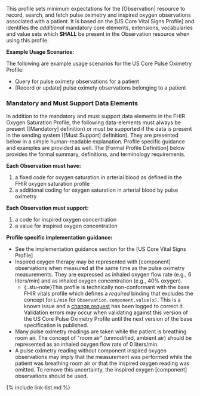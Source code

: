 
This profile sets minimum expectations for the [Observation] resource to record, search, and fetch pulse oximetry and inspired oxygen observations associated with a patient. It is based on the [US Core Vital Signs Profile] and identifies the *additional* mandatory core elements, extensions, vocabularies and value sets which **SHALL** be present in the Observation resource when using this profile.

**Example Usage Scenarios:**

The following are example usage scenarios for the US Core Pulse Oximetry Profile:

- Query for pulse oximety observations for a patient
- [Record or update]  pulse oximety observations belonging to a patient

### Mandatory and Must Support Data Elements

In addition to the mandatory and must support data elements in the FHIR Oxygen Saturation Profile, the following data-elements must always be present ([Mandatory] definition) or must be supported if the data is present in the sending system ([Must Support] definition). They are presented below in a simple human-readable explanation.  Profile specific guidance and examples are provided as well.  The [Formal Profile Definition] below provides the  formal summary, definitions, and  terminology requirements.

**Each Observation must have:**

1. a fixed code for oxygen saturation in arterial blood as defined in the FHIR oxygen saturation profile
1. a additional coding for oxygen saturation in arterial blood by pulse oximetry

**Each Observation must support:**

1. a code for inspired oxygen concentration
1. a value for inspired oxygen concentration

**Profile specific implementation guidance:**

- See the implementation guidance section for the [US Core Vital Signs Profile]
- Inspired oxygen therapy may be represented with [component] observations when measured at the same time as the pulse oximetry measurements. They are expressed as inhaled oxygen flow rate (e.g., 6 liters/min) and as inhaled oxygen concentration (e.g., 40% oxygen).
  - {:.stu-note}This profile is technically non-conformant with the base FHIR vitals profile which defines a *required* binding that excludes the concept for `L/min` for `Observation.component.value(x)`. This is a known issue and a [change request](https://jira.hl7.org/browse/FHIR-27911) has been logged to correct it.  Validation errors may occur when validating against this version of the US Core Pulse Oximetry Profile until the next version of the base specification is published.
- Many pulse oximetry readings are taken while the patient is breathing room air.  The concept of "room air" (unmodified, ambient air) should be represented as an inhaled oxygen flow rate of 0 liters/min.
- A pulse oximetry reading without component inspired oxygen observations may imply that the measurement was performed while the patient was breathing room air or that the inspired oxygen reading was omitted. To remove this uncertainty, the inspired oxygen [component] observations should be used.

{% include link-list.md %}
